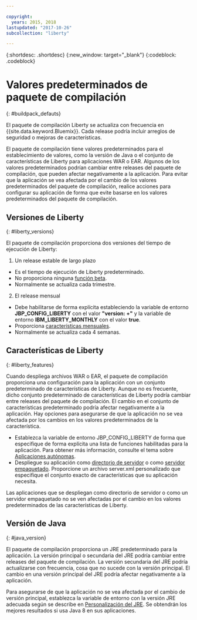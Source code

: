 ```yaml
---

copyright:
  years: 2015, 2018
lastupdated: "2017-10-26"
subcollection: "liberty"

---
```


{:shortdesc: .shortdesc}
{:new_window: target="_blank"}
{:codeblock: .codeblock}

# Valores predeterminados de paquete de compilación
{: #buildpack_defauts}

El paquete de compilación Liberty se actualiza con frecuencia en {{site.data.keyword.Bluemix}}. Cada release podría incluir arreglos de seguridad o mejoras de características.

El paquete de compilación tiene valores predeterminados para el establecimiento de valores,
como la versión de Java o el conjunto de características de Liberty para aplicaciones WAR o EAR. Algunos de los valores predeterminados podrían cambiar entre releases del paquete de compilación,
que pueden afectar negativamente a la aplicación. Para evitar que la aplicación se vea afectada
por el cambio de los valores predeterminados del paquete de compilación, realice acciones para
configurar su aplicación de forma que evite basarse en los valores predeterminados del paquete
de compilación.

## Versiones de Liberty
{: #liberty_versions}

El paquete de compilación proporciona dos versiones del tiempo de ejecución de Liberty:
1. Un release estable de largo plazo
  * Es el tiempo de ejecución de Liberty predeterminado.
  * No proporciona ninguna [función beta](/docs/runtimes/liberty/usingBetaFeatures.html).
  * Normalmente se actualiza cada trimestre.

2. El release mensual
  * Debe habilitarse de forma explícita estableciendo la variable de entorno **JBP_CONFIG_LIBERTY** con el valor **"version: +"** y
 la variable de entorno **IBM_LIBERTY_MONTHLY** con el valor **true**.
  * Proporciona [características mensuales](/docs/runtimes/liberty/usingMonthlyRuntime.html).
  * Normalmente se actualiza cada 4 semanas.

## Características de Liberty
{: #liberty_features}

Cuando despliega archivos WAR o EAR, el paquete de compilación
proporciona una configuración para la aplicación con un conjunto predeterminado de características de Liberty. Aunque no es frecuente,
dicho conjunto predeterminado de características de Liberty podría cambiar entre releases del paquete de
compilación. El cambio en el conjunto de características predeterminado podría afectar negativamente a la
aplicación. Hay opciones para asegurarse de que la aplicación no se vea afectada por los cambios en los
valores predeterminados de la característica.

* Establezca la variable de entorno JBP_CONFIG_LIBERTY de forma que especifique de forma explícita una
lista de funciones habilitadas para la aplicación. Para obtener más información, consulte el tema sobre [Aplicaciones autónomas](/docs/runtimes/liberty/optionsForPushing.html#stand_alone_apps).
* Despliegue su aplicación como [directorio de servidor](/docs/runtimes/liberty/optionsForPushing.html#server_directory) o como [servidor empaquetado](/docs/runtimes/liberty/optionsForPushing.html#packaged_server). Proporcione un archivo server.xml personalizado que especifique
el conjunto exacto de características que su aplicación necesita.

Las aplicaciones que se despliegan
como directorio de servidor o como un servidor empaquetado no se ven afectadas por el cambio en los
valores predeterminados de las características de Liberty.

## Versión de Java
{: #java_version}

El paquete de compilación proporciona un JRE predeterminado
para la aplicación. La versión principal o secundaria del JRE podría cambiar entre releases del paquete de compilación. La versión
secundaria del JRE podría actualizarse con frecuencia, cosa que no sucede con la versión principal. El cambio
en una versión principal del JRE podría afectar negativamente a la aplicación.

Para asegurarse de que la aplicación no se vea afectada por el cambio de versión principal, establezca la variable de entorno con la versión JRE adecuada según se describe en [Personalización del JRE](/docs/runtimes/liberty/customizingJRE.html). Se obtendrán los mejores resultados si usa Java 8 en sus aplicaciones.
